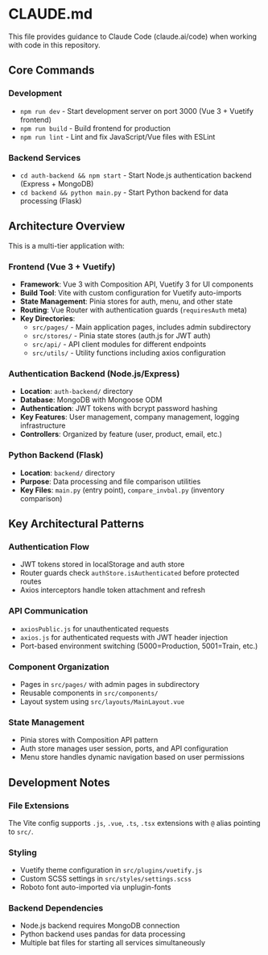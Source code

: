 # CLAUDE.md

This file provides guidance to Claude Code (claude.ai/code) when working with code in this repository.

## Core Commands

### Development
- `npm run dev` - Start development server on port 3000 (Vue 3 + Vuetify frontend)
- `npm run build` - Build frontend for production
- `npm run lint` - Lint and fix JavaScript/Vue files with ESLint

### Backend Services
- `cd auth-backend && npm start` - Start Node.js authentication backend (Express + MongoDB)
- `cd backend && python main.py` - Start Python backend for data processing (Flask)

## Architecture Overview

This is a multi-tier application with:

### Frontend (Vue 3 + Vuetify)
- **Framework**: Vue 3 with Composition API, Vuetify 3 for UI components
- **Build Tool**: Vite with custom configuration for Vuetify auto-imports
- **State Management**: Pinia stores for auth, menu, and other state
- **Routing**: Vue Router with authentication guards (`requiresAuth` meta)
- **Key Directories**:
  - `src/pages/` - Main application pages, includes admin subdirectory
  - `src/stores/` - Pinia state stores (auth.js for JWT auth)
  - `src/api/` - API client modules for different endpoints
  - `src/utils/` - Utility functions including axios configuration

### Authentication Backend (Node.js/Express)
- **Location**: `auth-backend/` directory
- **Database**: MongoDB with Mongoose ODM
- **Authentication**: JWT tokens with bcrypt password hashing
- **Key Features**: User management, company management, logging infrastructure
- **Controllers**: Organized by feature (user, product, email, etc.)

### Python Backend (Flask)
- **Location**: `backend/` directory  
- **Purpose**: Data processing and file comparison utilities
- **Key Files**: `main.py` (entry point), `compare_invbal.py` (inventory comparison)

## Key Architectural Patterns

### Authentication Flow
- JWT tokens stored in localStorage and auth store
- Router guards check `authStore.isAuthenticated` before protected routes
- Axios interceptors handle token attachment and refresh

### API Communication
- `axiosPublic.js` for unauthenticated requests
- `axios.js` for authenticated requests with JWT header injection
- Port-based environment switching (5000=Production, 5001=Train, etc.)

### Component Organization
- Pages in `src/pages/` with admin pages in subdirectory
- Reusable components in `src/components/`
- Layout system using `src/layouts/MainLayout.vue`

### State Management
- Pinia stores with Composition API pattern
- Auth store manages user session, ports, and API configuration
- Menu store handles dynamic navigation based on user permissions

## Development Notes

### File Extensions
The Vite config supports `.js`, `.vue`, `.ts`, `.tsx` extensions with `@` alias pointing to `src/`.

### Styling
- Vuetify theme configuration in `src/plugins/vuetify.js`
- Custom SCSS settings in `src/styles/settings.scss`
- Roboto font auto-imported via unplugin-fonts

### Backend Dependencies
- Node.js backend requires MongoDB connection
- Python backend uses pandas for data processing
- Multiple bat files for starting all services simultaneously